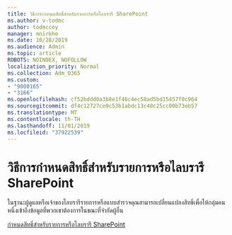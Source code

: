 ```yaml
---
title: วิธีการกำหนดสิทธิ์สำหรับรายการหรือไลบรารี SharePoint
ms.author: v-todmc
author: todmccoy
manager: mnirkhe
ms.date: 10/28/2019
ms.audience: Admin
ms.topic: article
ROBOTS: NOINDEX, NOFOLLOW
localization_priority: Normal
ms.collection: Adm_O365
ms.custom:
- "9000165"
- "3166"
ms.openlocfilehash: cf52bddd0a3b8e1f46c4ec58ad5bd15457f0c964
ms.sourcegitcommit: df4c12727ce9c53b1abdc13c48c25cc00b73eb57
ms.translationtype: MT
ms.contentlocale: th-TH
ms.lasthandoff: 11/01/2019
ms.locfileid: "37922539"
---
```

# <a name="how-to-customize-permissions-for-a-sharepoint-list-or-library"></a>วิธีการกำหนดสิทธิ์สำหรับรายการหรือไลบรารี SharePoint

ในฐานะผู้ดูแลหรือเจ้าของไลบรารีรายการหรือแบบสำรวจคุณสามารถเปลี่ยนแปลงสิทธิ์เพื่อให้กลุ่มคนหนึ่งเข้าถึงข้อมูลที่พวกเขาต้องการในขณะที่จำกัดผู้อื่น

[กำหนดสิทธิ์สำหรับรายการหรือไลบรารี SharePoint](https://support.office.com/article/customize-permissions-for-a-sharepoint-list-or-library-02d770f3-59eb-4910-a608-5f84cc297782)